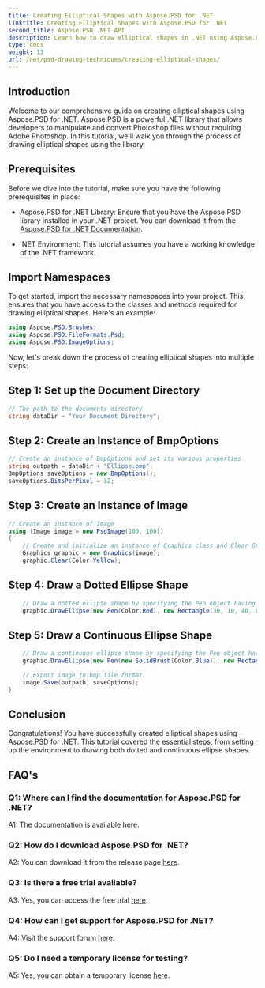 ```yaml
---
title: Creating Elliptical Shapes with Aspose.PSD for .NET
linktitle: Creating Elliptical Shapes with Aspose.PSD for .NET
second_title: Aspose.PSD .NET API
description: Learn how to draw elliptical shapes in .NET using Aspose.PSD. Step-by-step guide with code examples. Create stunning graphics effortlessly.
type: docs
weight: 13
url: /net/psd-drawing-techniques/creating-elliptical-shapes/
---
```

## Introduction

Welcome to our comprehensive guide on creating elliptical shapes using Aspose.PSD for .NET. Aspose.PSD is a powerful .NET library that allows developers to manipulate and convert Photoshop files without requiring Adobe Photoshop. In this tutorial, we'll walk you through the process of drawing elliptical shapes using the library.

## Prerequisites

Before we dive into the tutorial, make sure you have the following prerequisites in place:

- Aspose.PSD for .NET Library: Ensure that you have the Aspose.PSD library installed in your .NET project. You can download it from the [Aspose.PSD for .NET Documentation](https://reference.aspose.com/psd/net/).

- .NET Environment: This tutorial assumes you have a working knowledge of the .NET framework.

## Import Namespaces

To get started, import the necessary namespaces into your project. This ensures that you have access to the classes and methods required for drawing elliptical shapes. Here's an example:

```csharp
using Aspose.PSD.Brushes;
using Aspose.PSD.FileFormats.Psd;
using Aspose.PSD.ImageOptions;
```

Now, let's break down the process of creating elliptical shapes into multiple steps:

## Step 1: Set up the Document Directory

```csharp
// The path to the documents directory.
string dataDir = "Your Document Directory";
```

## Step 2: Create an Instance of BmpOptions

```csharp
// Create an instance of BmpOptions and set its various properties
string outpath = dataDir + "Ellipse.bmp";
BmpOptions saveOptions = new BmpOptions();
saveOptions.BitsPerPixel = 32;
```

## Step 3: Create an Instance of Image

```csharp
// Create an instance of Image
using (Image image = new PsdImage(100, 100))
{
    // Create and initialize an instance of Graphics class and Clear Graphics surface                    
    Graphics graphic = new Graphics(image);
    graphic.Clear(Color.Yellow);
```

## Step 4: Draw a Dotted Ellipse Shape

```csharp
    // Draw a dotted ellipse shape by specifying the Pen object having red color and a surrounding Rectangle
    graphic.DrawEllipse(new Pen(Color.Red), new Rectangle(30, 10, 40, 80));
```

## Step 5: Draw a Continuous Ellipse Shape

```csharp
    // Draw a continuous ellipse shape by specifying the Pen object having a solid brush with blue color and a surrounding Rectangle
    graphic.DrawEllipse(new Pen(new SolidBrush(Color.Blue)), new Rectangle(10, 30, 80, 40));

    // Export image to bmp file format.
    image.Save(outpath, saveOptions);
}
```

## Conclusion

Congratulations! You have successfully created elliptical shapes using Aspose.PSD for .NET. This tutorial covered the essential steps, from setting up the environment to drawing both dotted and continuous ellipse shapes.

## FAQ's

### Q1: Where can I find the documentation for Aspose.PSD for .NET?

A1: The documentation is available [here](https://reference.aspose.com/psd/net/).

### Q2: How do I download Aspose.PSD for .NET?

A2: You can download it from the release page [here](https://releases.aspose.com/psd/net/).

### Q3: Is there a free trial available?

A3: Yes, you can access the free trial [here](https://releases.aspose.com/).

### Q4: How can I get support for Aspose.PSD for .NET?

A4: Visit the support forum [here](https://forum.aspose.com/c/psd/34).

### Q5: Do I need a temporary license for testing?

A5: Yes, you can obtain a temporary license [here](https://purchase.aspose.com/temporary-license/).
